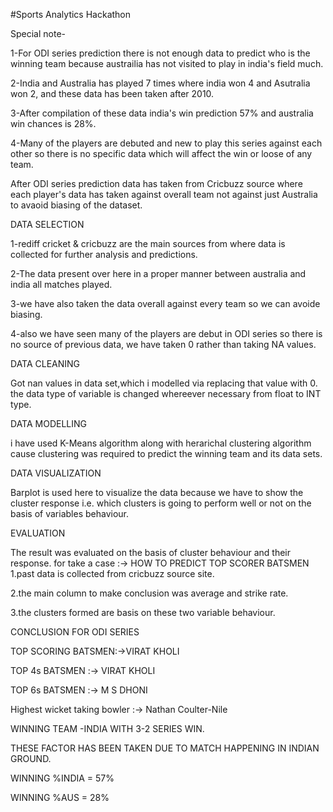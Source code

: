 #Sports Analytics Hackathon

Special note-

1-For ODI series prediction there is not enough data to predict who is the winning team because austrailia has not visited to play in india's field much.

2-India and Australia has played 7 times where india won 4 and Asutralia won 2, and these data has been taken after 2010.

3-After compilation of these data india's win prediction 57% and australia win chances is 28%.

4-Many of the players are debuted and new to play this series against each other so there is no specific data which will affect the win or loose of any team.



After ODI series prediction data has taken from Cricbuzz source where each player's data has taken against overall team not against just 
Australia to avaoid biasing of the dataset.

DATA SELECTION

1-rediff cricket & cricbuzz are the main sources from where data is collected for further analysis and predictions.

2-The data present over here in a proper manner between australia and india all matches played.

3-we have also taken the data overall against every team so we can avoide biasing.

4-also we have seen many of the players are debut in ODI series so there is no source of previous data, we have taken 0 rather than taking NA values.



DATA CLEANING

Got nan values in data set,which i modelled via replacing that value with 0.
the data type of variable is changed whereever necessary from float to INT type.

DATA MODELLING

i have used K-Means algorithm along with herarichal clustering algorithm cause clustering was required to predict the winning team and its data sets.

DATA VISUALIZATION

Barplot is used here to visualize the data because we have to show the cluster response i.e. which clusters is going to perform well or not on the basis of variables behaviour.


EVALUATION

The result was evaluated on the basis of cluster behaviour and their response.
for take a case :->
HOW TO PREDICT TOP SCORER BATSMEN
1.past data is collected from cricbuzz source site.

2.the main column to make conclusion was average and strike rate.

3.the clusters formed are basis on these two variable behaviour.

CONCLUSION FOR ODI SERIES

TOP SCORING BATSMEN:->VIRAT KHOLI

TOP 4s BATSMEN :-> VIRAT KHOLI

TOP 6s BATSMEN :-> M S DHONI

Highest wicket taking bowler :-> Nathan Coulter-Nile

WINNING TEAM -INDIA WITH 3-2 SERIES WIN.

THESE FACTOR HAS BEEN TAKEN DUE TO MATCH HAPPENING IN INDIAN GROUND.

WINNING %INDIA = 57%

WINNING %AUS   = 28%

